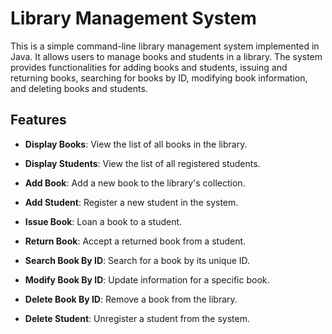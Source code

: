 # Library Management System


This is a simple command-line library management system implemented in Java. It allows users to manage books and students in a library. The system provides functionalities for adding books and students, issuing and returning books, searching for books by ID, modifying book information, and deleting books and students.


## Features

- **Display Books**: View the list of all books in the library.

- **Display Students**: View the list of all registered students.

- **Add Book**: Add a new book to the library's collection.

- **Add Student**: Register a new student in the system.

- **Issue Book**: Loan a book to a student.

- **Return Book**: Accept a returned book from a student.

- **Search Book By ID**: Search for a book by its unique ID.

- **Modify Book By ID**: Update information for a specific book.

- **Delete Book By ID**: Remove a book from the library.

- **Delete Student**: Unregister a student from the system.

